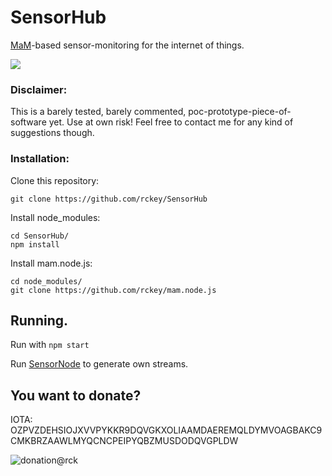 # SensorHub
[MaM](https://blog.iota.org/introducing-masked-authenticated-messaging-e55c1822d50e)-based sensor-monitoring for the internet of things.

<img src="https://i.imgur.com/eMwPcI3.png"/>

### Disclaimer:

This is a barely tested, barely commented, poc-prototype-piece-of-software yet. Use at own risk!
Feel free to contact me for any kind of suggestions though.

### Installation:

Clone this repository:
```
git clone https://github.com/rckey/SensorHub
```
Install node_modules:
```
cd SensorHub/
npm install
```
Install mam.node.js:
```
cd node_modules/
git clone https://github.com/rckey/mam.node.js
```
## Running.

Run with ``` npm start ```

Run [SensorNode](https://github.com/rckey/SensorNode) to generate own streams.

## You want to donate?

IOTA: OZPVZDEHSIOJXVVPYKKR9DQVGKXOLIAAMDAEREMQLDYMVOAGBAKC9CMKBRZAAWLMYQCNCPEIPYQBZMUSDODQVGPLDW

<img src="https://cdn.tngl.me/rck/donation/qr.svg" alt="donation@rck" />
